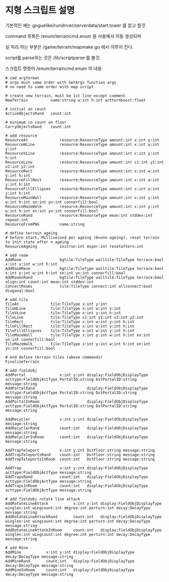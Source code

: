 # 지형 스크립트 설명 

기본적인 예는 goguelike/rundriver/serverdata/start.tower 를 참고 할것 

command 목록은 /enum/terraincmd.enum 을 사용해서 자동 생성되며 

실 처리 하는 부분은 /game/terrain/mapmake.go 에서 이루어 진다. 

script를 parse하는 것은 /lib/scriptparse 를 볼것. 

스크립트 명령어 /enum/terraincmd.enum 의 내용.

	# cmd argformat
	# args must same order with GetArgs function args
	# no need to same order with map script

	# create new terrain, must be 1st line except comment
	NewTerrain          name:string w:int h:int actturnboost:float

	# initial ao count 
	ActiveObjectsRand   count:int

	# minimum co count on floor
	CarryObjectsRand    count:int

	# add resource  
	ResourceAt              resource:ResourceType amount:int x:int y:int
	ResourceHLine           resource:ResourceType amount:int x:int w:int y:int
	ResourceVLine           resource:ResourceType amount:int x:int y:int h:int
	ResourceLine            resource:ResourceType amount:int x1:int y1:int x2:int y2:int
	ResourceRect            resource:ResourceType amount:int x:int w:int y:int h:int
	ResourceFillRect        resource:ResourceType amount:int x:int w:int y:int h:int
	ResourceFillEllipses    resource:ResourceType amount:int x:int w:int y:int h:int
	ResourceMazeWall        resource:ResourceType amount:int x:int y:int w:int h:int xn:int yn:int connerfill:bool
	ResourceMazeWalk        resource:ResourceType amount:int x:int y:int w:int h:int xn:int yn:int connerfill:bool
	ResourceRand            resource:ResourceType mean:int stddev:int repeat:int
	ResourceFromPNG         name:string

	# define terrain ageing
	# before start, Millisecond per ageing (0==no ageing), reset terrain to init state after n ageing
	ResourceAgeing          initrun:int msper:int resetaftern:int

	# add room
	AddRoom                 bgtile:TileType walltile:TileType terrace:bool x:int y:int w:int h:int
	AddRoomMaze             bgtile:TileType walltile:TileType terrace:bool x:int y:int w:int h:int xn:int yn:int connerfill:bool
	AddRoomsRand            bgtile:TileType walltile:TileType terrace:bool align:int count:int mean:int stddev:int
	ConnectRooms            tile:TileType connect:int allconnect:bool diagonal:bool

	# add tile
	TileAt              tile:TileType x:int y:int
	TileHLine           tile:TileType x:int w:int y:int
	TileVLine           tile:TileType x:int y:int h:int
	TileLine            tile:TileType x1:int y1:int x2:int y2:int
	TileRect            tile:TileType x:int w:int y:int h:int
	TileFillRect        tile:TileType x:int w:int y:int h:int
	TileFillEllipses    tile:TileType x:int w:int y:int h:int
	TileMazeWall        tile:TileType x:int y:int w:int h:int xn:int yn:int connerfill:bool
	TileMazeWalk        tile:TileType x:int y:int w:int h:int xn:int yn:int connerfill:bool

	# end define terrain tiles (above commands)
	FinalizeTerrain         

	# add fieldobj
	AddPortal               x:int y:int display:FieldObjDisplayType acttype:FieldObjActType PortalID:string DstPortalID:string message:string
	AddPortalRand                       display:FieldObjDisplayType acttype:FieldObjActType PortalID:string DstPortalID:string message:string
	AddPortalInRoom                     display:FieldObjDisplayType acttype:FieldObjActType PortalID:string DstPortalID:string message:string

	AddRecycler             x:int y:int display:FieldObjDisplayType message:string
	AddRecyclerRand         count:int   display:FieldObjDisplayType message:string
	AddRecyclerInRoom       count:int   display:FieldObjDisplayType message:string

	AddTrapTeleport         x:int y:int DstFloor:string message:string 
	AddTrapTeleportsRand    count:int   DstFloor:string message:string
	AddTrapTeleportsInRoom  count:int   DstFloor:string message:string

	AddTrap                 x:int y:int display:FieldObjDisplayType acttype:FieldObjActType message:string
	AddTrapsRand            count:int   display:FieldObjDisplayType acttype:FieldObjActType message:string
	AddTrapsInRoom          count:int   display:FieldObjDisplayType acttype:FieldObjActType message:string

	# add fieldobj rotate line attack
	AddRotateLineAttack           x:int y:int display:FieldObjDisplayType winglen:int wingcount:int degree:int perturn:int decay:DecayType message:string
	AddRotateLineAttackRand       count:int   display:FieldObjDisplayType winglen:int wingcount:int degree:int perturn:int decay:DecayType message:string
	AddRotateLineAttackInRoom     count:int   display:FieldObjDisplayType winglen:int wingcount:int degree:int perturn:int decay:DecayType message:string

	# add Mine
	AddMine           x:int y:int display:FieldObjDisplayType decay:DecayType message:string
	AddMineRand       count:int   display:FieldObjDisplayType decay:DecayType message:string
	AddMineInRoom     count:int   display:FieldObjDisplayType decay:DecayType message:string
